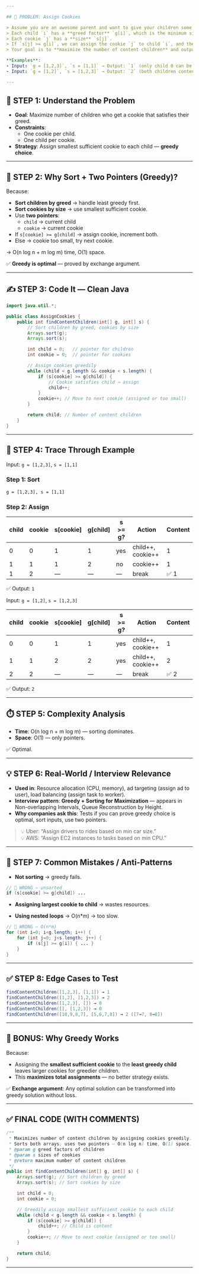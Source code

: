 ```yaml
---

## 🎯 PROBLEM: Assign Cookies

> Assume you are an awesome parent and want to give your children some cookies. But, you should give each child **at most one cookie**.  
> Each child `i` has a **greed factor** `g[i]`, which is the minimum size of a cookie that the child will be content with.  
> Each cookie `j` has a **size** `s[j]`.  
> If `s[j] >= g[i]`, we can assign the cookie `j` to child `i`, and the child `i` will be content.  
> Your goal is to **maximize the number of content children** and output that maximum number.

**Examples**:  
- Input: `g = [1,2,3]`, `s = [1,1]` → Output: `1` (only child 0 can be content)  
- Input: `g = [1,2]`, `s = [1,2,3]` → Output: `2` (both children content)

---
```


## 🧠 STEP 1: Understand the Problem

- **Goal**: Maximize number of children who get a cookie that satisfies their greed.
- **Constraints**:
  - One cookie per child.
  - One child per cookie.
- **Strategy**: Assign smallest sufficient cookie to each child — **greedy choice**.

---

## 🧩 STEP 2: Why Sort + Two Pointers (Greedy)?

Because:

- **Sort children by greed** → handle least greedy first.
- **Sort cookies by size** → use smallest sufficient cookie.
- Use **two pointers**:
  - `child` → current child
  - `cookie` → current cookie
- If `s[cookie] >= g[child]` → assign cookie, increment both.
- Else → cookie too small, try next cookie.

→ O(n log n + m log m) time, O(1) space.

✅ **Greedy is optimal** — proved by exchange argument.

---

## ✍️ STEP 3: Code It — Clean Java

```java
import java.util.*;

public class AssignCookies {
    public int findContentChildren(int[] g, int[] s) {
        // Sort children by greed, cookies by size
        Arrays.sort(g);
        Arrays.sort(s);

        int child = 0;   // pointer for children
        int cookie = 0;  // pointer for cookies

        // Assign cookies greedily
        while (child < g.length && cookie < s.length) {
            if (s[cookie] >= g[child]) {
                // Cookie satisfies child → assign
                child++;
            }
            cookie++; // Move to next cookie (assigned or too small)
        }

        return child; // Number of content children
    }
}
```

---

## 🧪 STEP 4: Trace Through Example

Input: `g = [1,2,3]`, `s = [1,1]`

### Step 1: Sort

```
g = [1,2,3], s = [1,1]
```

### Step 2: Assign

| child | cookie | s[cookie] | g[child] | s >= g? | Action          | Content |
|-------|--------|-----------|----------|---------|-----------------|---------|
| 0     | 0      | 1         | 1        | yes     | child++, cookie++ | 1       |
| 1     | 1      | 1         | 2        | no      | cookie++        | 1       |
| 1     | 2      | —         | —        | —       | break           | ✅ 1    |

✅ Output: `1`

Input: `g = [1,2]`, `s = [1,2,3]`

| child | cookie | s[cookie] | g[child] | s >= g? | Action          | Content |
|-------|--------|-----------|----------|---------|-----------------|---------|
| 0     | 0      | 1         | 1        | yes     | child++, cookie++ | 1       |
| 1     | 1      | 2         | 2        | yes     | child++, cookie++ | 2       |
| 2     | 2      | —         | —        | —       | break           | ✅ 2    |

✅ Output: `2`

---

## ⏱️ STEP 5: Complexity Analysis

- **Time**: O(n log n + m log m) — sorting dominates.
- **Space**: O(1) — only pointers.

✅ Optimal.

---

## 💡 STEP 6: Real-World / Interview Relevance

- **Used in**: Resource allocation (CPU, memory), ad targeting (assign ad to user), load balancing (assign task to worker).
- **Interview pattern**: **Greedy + Sorting for Maximization** — appears in Non-overlapping Intervals, Queue Reconstruction by Height.
- **Why companies ask this**: Tests if you can prove greedy choice is optimal, sort inputs, use two pointers.

> 💡 Uber: “Assign drivers to rides based on min car size.”  
> 💡 AWS: “Assign EC2 instances to tasks based on min CPU.”

---

## 🚫 STEP 7: Common Mistakes / Anti-Patterns

- **Not sorting** → greedy fails.

```java
// 🚫 WRONG — unsorted
if (s[cookie] >= g[child]) ...
```

- **Assigning largest cookie to child** → wastes resources.

- **Using nested loops** → O(n*m) → too slow.

```java
// 🚫 WRONG — O(n*m)
for (int i=0; i<g.length; i++) {
    for (int j=0; j<s.length; j++) {
        if (s[j] >= g[i]) { ... }
    }
}
```

---

## ✅ STEP 8: Edge Cases to Test

```java
findContentChildren([1,2,3], [1,1]) → 1
findContentChildren([1,2], [1,2,3]) → 2
findContentChildren([1,2,3], []) → 0
findContentChildren([], [1,2,3]) → 0
findContentChildren([10,9,8,7], [5,6,7,8]) → 2 ([7→7, 8→8])
```

---

## 🧠 BONUS: Why Greedy Works

Because:

- Assigning the **smallest sufficient cookie** to the **least greedy child** leaves larger cookies for greedier children.
- This **maximizes total assignments** — no better strategy exists.

✅ **Exchange argument**: Any optimal solution can be transformed into greedy solution without loss.

---

## ✅ FINAL CODE (WITH COMMENTS)

```java
/**
 * Maximizes number of content children by assigning cookies greedily.
 * Sorts both arrays, uses two pointers — O(n log n) time, O(1) space.
 * @param g greed factors of children
 * @param s sizes of cookies
 * @return maximum number of content children
 */
public int findContentChildren(int[] g, int[] s) {
    Arrays.sort(g); // Sort children by greed
    Arrays.sort(s); // Sort cookies by size

    int child = 0;
    int cookie = 0;

    // Greedily assign smallest sufficient cookie to each child
    while (child < g.length && cookie < s.length) {
        if (s[cookie] >= g[child]) {
            child++; // Child is content
        }
        cookie++; // Move to next cookie (assigned or too small)
    }

    return child;
}
```

---

